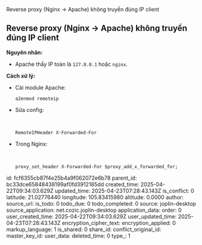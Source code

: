 Reverse proxy (Nginx → Apache) không truyền đúng IP client

## **Reverse proxy (Nginx → Apache) không truyền đúng IP client**

**Nguyên nhân:**

- Apache thấy IP toàn là `127.0.0.1` hoặc `nginx`.

**Cách xử lý:**

- Cài module Apache:
    
    `a2enmod remoteip`
    
- Sửa config:
    
    &nbsp;
    
    `RemoteIPHeader X-Forwarded-For`
    
- Trong Nginx:
    
    &nbsp;
    
    `proxy_set_header X-Forwarded-For $proxy_add_x_forwarded_for;`

id: fcf6355cb87f4e25b4a9f062072e6b78
parent_id: bc33dce65848438199af0fd3912185dd
created_time: 2025-04-22T09:34:03.629Z
updated_time: 2025-04-23T07:28:43.143Z
is_conflict: 0
latitude: 21.02776440
longitude: 105.83415980
altitude: 0.0000
author: 
source_url: 
is_todo: 0
todo_due: 0
todo_completed: 0
source: joplin-desktop
source_application: net.cozic.joplin-desktop
application_data: 
order: 0
user_created_time: 2025-04-22T09:34:03.629Z
user_updated_time: 2025-04-23T07:28:43.143Z
encryption_cipher_text: 
encryption_applied: 0
markup_language: 1
is_shared: 0
share_id: 
conflict_original_id: 
master_key_id: 
user_data: 
deleted_time: 0
type_: 1